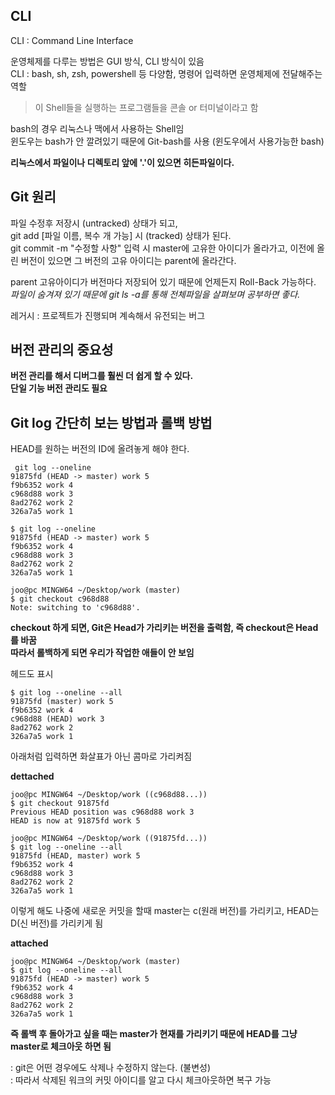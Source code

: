## **CLI**    

CLI : Command Line Interface  

운영체제를 다루는 방법은 GUI 방식, CLI 방식이 있음   
CLI : bash, sh, zsh, powershell 등 다양함, 명령어 입력하면 운영체제에 전달해주는 역할  
> 이 Shell들을 실행하는 프로그램들을 콘솔 or 터미널이라고 함  

bash의 경우 리눅스나 맥에서 사용하는 Shell임  
윈도우는 bash가 안 깔려있기 때문에 Git-bash를 사용 (윈도우에서 사용가능한 bash)  

**리눅스에서 파일이나 디렉토리 앞에 '.'이 있으면 히든파일이다.**  

## **Git 원리**  
파일 수정후 저장시 (untracked) 상태가 되고,  
git add [파일 이름, 복수 개 가능] 시 (tracked) 상태가 된다.    
git commit -m "수정할 사항" 입력 시 master에 고유한 아이디가 올라가고, 이전에 올린 버전이 있으면 그 버전의 고유 아이디는 parent에 올라간다.  

parent 고유아이디가 버전마다 저장되어 있기 때문에 언제든지 Roll-Back 가능하다.    
*파일이 숨겨져 있기 때문에 git ls -a를 통해 전체파일을 살펴보며 공부하면 좋다.*   

레거시 : 프로젝트가 진행되며 계속해서 유전되는 버그    

##  **버전 관리의 중요성**  
**버전 관리를 해서 디버그를 훨씬 더 쉽게 할 수 있다.**    
**단일 기능 버전 관리도 필요**    


## Git log 간단히 보는 방법과 롤백 방법  
HEAD를 원하는 버전의 ID에 올려놓게 해야 한다.  
```  
 git log --oneline
91875fd (HEAD -> master) work 5
f9b6352 work 4
c968d88 work 3
8ad2762 work 2
326a7a5 work 1
```    
```  
$ git log --oneline
91875fd (HEAD -> master) work 5
f9b6352 work 4
c968d88 work 3
8ad2762 work 2
326a7a5 work 1

joo@pc MINGW64 ~/Desktop/work (master)
$ git checkout c968d88
Note: switching to 'c968d88'.
```  

**checkout 하게 되면, Git은 Head가 가리키는 버전을 출력함, 즉 checkout은 Head를 바꿈**  
**따라서 롤백하게 되면 우리가 작업한 애들이 안 보임**    

헤드도 표시  
```  
$ git log --oneline --all
91875fd (master) work 5
f9b6352 work 4
c968d88 (HEAD) work 3
8ad2762 work 2
326a7a5 work 1
```   


아래처럼 입력하면 화살표가 아닌 콤마로 가리켜짐  
  
  
  
**dettached**  
```
joo@pc MINGW64 ~/Desktop/work ((c968d88...))
$ git checkout 91875fd
Previous HEAD position was c968d88 work 3
HEAD is now at 91875fd work 5

joo@pc MINGW64 ~/Desktop/work ((91875fd...))
$ git log --oneline --all
91875fd (HEAD, master) work 5
f9b6352 work 4
c968d88 work 3
8ad2762 work 2
326a7a5 work 1
```  

이렇게 해도 나중에 새로운 커밋을 할때 master는 c(원래 버전)를 가리키고,  HEAD는 D(신 버전)를 가리키게 됨  
  
  
  
**attached**  
```  
joo@pc MINGW64 ~/Desktop/work (master)
$ git log --oneline --all
91875fd (HEAD -> master) work 5
f9b6352 work 4
c968d88 work 3
8ad2762 work 2
326a7a5 work 1
```    
  
   

**즉 롤백 후 돌아가고 싶을 때는 master가 현재를 가리키기 때문에 HEAD를 그냥 master로 체크아웃 하면 됨**  

: git은 어떤 경우에도 삭제나 수정하지 않는다.  (불변성)  
: 따라서 삭제된 워크의 커밋 아이디를 알고 다시 체크아웃하면 복구 가능  













